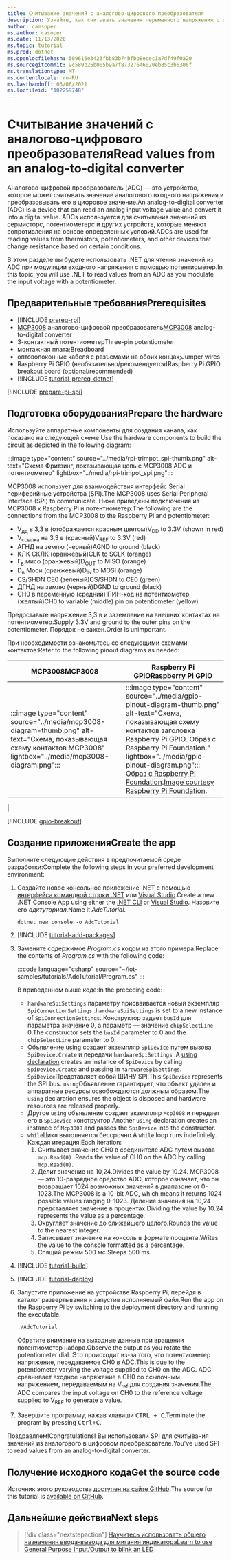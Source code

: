 ```yaml
---
title: Считывание значений с аналогово-цифрового преобразователя
description: Узнайте, как считывать значения переменного напряжения с помощью аналогового в цифровом преобразователе.
author: camsoper
ms.author: casoper
ms.date: 11/13/2020
ms.topic: tutorial
ms.prod: dotnet
ms.openlocfilehash: 509616e3423fbb83b74bfbb8ecec1a7df49f0a20
ms.sourcegitcommit: 9c589b25b005b9a7f87327646020eb85c3b6306f
ms.translationtype: MT
ms.contentlocale: ru-RU
ms.lasthandoff: 03/06/2021
ms.locfileid: "102259748"
---
```

<!--markdownlint-disable DOCSMD011 -->
# <a name="read-values-from-an-analog-to-digital-converter"></a><span data-ttu-id="625cd-103">Считывание значений с аналогово-цифрового преобразователя</span><span class="sxs-lookup"><span data-stu-id="625cd-103">Read values from an analog-to-digital converter</span></span>

<span data-ttu-id="625cd-104">Аналогово-цифровой преобразователь (ADC) — это устройство, которое может считывать значение аналогового входного напряжения и преобразовывать его в цифровое значение.</span><span class="sxs-lookup"><span data-stu-id="625cd-104">An analog-to-digital converter (ADC) is a device that can read an analog input voltage value and convert it into a digital value.</span></span> <span data-ttu-id="625cd-105">ADCs используется для считывания значений из сермисторс, потентиометерс и других устройств, которые меняют сопротивления на основе определенных условий.</span><span class="sxs-lookup"><span data-stu-id="625cd-105">ADCs are used for reading values from thermistors, potentiometers, and other devices that change resistance based on certain conditions.</span></span>

<span data-ttu-id="625cd-106">В этом разделе вы будете использовать .NET для чтения значений из ADC при модуляции входного напряжения с помощью потентиометер.</span><span class="sxs-lookup"><span data-stu-id="625cd-106">In this topic, you will use .NET to read values from an ADC as you modulate the input voltage with a potentiometer.</span></span>

## <a name="prerequisites"></a><span data-ttu-id="625cd-107">Предварительные требования</span><span class="sxs-lookup"><span data-stu-id="625cd-107">Prerequisites</span></span>

- [!INCLUDE [prereq-rpi](../includes/prereq-rpi.md)]
- <span data-ttu-id="625cd-108">[MCP3008](https://www.microchip.com/wwwproducts/MCP3008) аналогово-цифровой преобразователь</span><span class="sxs-lookup"><span data-stu-id="625cd-108">[MCP3008](https://www.microchip.com/wwwproducts/MCP3008) analog-to-digital converter</span></span>
- <span data-ttu-id="625cd-109">3-контактный потентиометер</span><span class="sxs-lookup"><span data-stu-id="625cd-109">Three-pin potentiometer</span></span>
- <span data-ttu-id="625cd-110">монтажная плата;</span><span class="sxs-lookup"><span data-stu-id="625cd-110">Breadboard</span></span>
- <span data-ttu-id="625cd-111">оптоволоконные кабеля с разъемами на обоих концах;</span><span class="sxs-lookup"><span data-stu-id="625cd-111">Jumper wires</span></span>
- <span data-ttu-id="625cd-112">Raspberry Pi GPIO (необязательно/рекомендуется)</span><span class="sxs-lookup"><span data-stu-id="625cd-112">Raspberry Pi GPIO breakout board (optional/recommended)</span></span>
- [!INCLUDE [tutorial-prereq-dotnet](../includes/tutorial-prereq-dotnet.md)]

[!INCLUDE [prepare-pi-spi](../includes/prepare-pi-spi.md)]

## <a name="prepare-the-hardware"></a><span data-ttu-id="625cd-113">Подготовка оборудования</span><span class="sxs-lookup"><span data-stu-id="625cd-113">Prepare the hardware</span></span>

<span data-ttu-id="625cd-114">Используйте аппаратные компоненты для создания канала, как показано на следующей схеме:</span><span class="sxs-lookup"><span data-stu-id="625cd-114">Use the hardware components to build the circuit as depicted in the following diagram:</span></span>

:::image type="content" source="../media/rpi-trimpot_spi-thumb.png" alt-text="Схема Фритзинг, показывающая цепь с MCP3008 ADC и потентиометер" lightbox="../media/rpi-trimpot_spi.png":::

<span data-ttu-id="625cd-116">MCP3008 использует для взаимодействия интерфейс Serial периферийные устройства (SPI).</span><span class="sxs-lookup"><span data-stu-id="625cd-116">The MCP3008 uses Serial Peripheral Interface (SPI) to communicate.</span></span> <span data-ttu-id="625cd-117">Ниже приведены подключения из MCP3008 к Raspberry Pi и потентиометер:</span><span class="sxs-lookup"><span data-stu-id="625cd-117">The following are the connections from the MCP3008 to the Raspberry Pi and potentiometer:</span></span>

- <span data-ttu-id="625cd-118">V<sub>дд</sub> в 3,3 в (отображается красным цветом)</span><span class="sxs-lookup"><span data-stu-id="625cd-118">V<sub>DD</sub> to 3.3V (shown in red)</span></span>
- <span data-ttu-id="625cd-119">V<sub>ссылка</sub> на 3,3 в (красный)</span><span class="sxs-lookup"><span data-stu-id="625cd-119">V<sub>REF</sub> to 3.3V (red)</span></span>
- <span data-ttu-id="625cd-120">АГНД на землю (черный)</span><span class="sxs-lookup"><span data-stu-id="625cd-120">AGND to ground (black)</span></span>
- <span data-ttu-id="625cd-121">КЛК СКЛК (оранжевый)</span><span class="sxs-lookup"><span data-stu-id="625cd-121">CLK to SCLK (orange)</span></span>
- <span data-ttu-id="625cd-122">Г<sub>в</sub> мисо (оранжевый)</span><span class="sxs-lookup"><span data-stu-id="625cd-122">D<sub>OUT</sub> to MISO (orange)</span></span>
- <span data-ttu-id="625cd-123">D<sub>в</sub> Моси (оранжевый)</span><span class="sxs-lookup"><span data-stu-id="625cd-123">D<sub>IN</sub> to MOSI (orange)</span></span>
- <span data-ttu-id="625cd-124">CS/SHDN CE0 (зеленый)</span><span class="sxs-lookup"><span data-stu-id="625cd-124">CS/SHDN to CE0 (green)</span></span>
- <span data-ttu-id="625cd-125">ДГНД на землю (черный)</span><span class="sxs-lookup"><span data-stu-id="625cd-125">DGND to ground (black)</span></span>
- <span data-ttu-id="625cd-126">CH0 в переменную (средний) ПИН-код на потентиометер (желтый)</span><span class="sxs-lookup"><span data-stu-id="625cd-126">CH0 to variable (middle) pin on potentiometer (yellow)</span></span>

<span data-ttu-id="625cd-127">Предоставьте напряжение 3,3 в и заземление на внешних контактах на потентиометер.</span><span class="sxs-lookup"><span data-stu-id="625cd-127">Supply 3.3V and ground to the outer pins on the potentiometer.</span></span> <span data-ttu-id="625cd-128">Порядок не важен.</span><span class="sxs-lookup"><span data-stu-id="625cd-128">Order is unimportant.</span></span>

<span data-ttu-id="625cd-129">При необходимости ознакомьтесь со следующими схемами контактов:</span><span class="sxs-lookup"><span data-stu-id="625cd-129">Refer to the following pinout diagrams as needed:</span></span>

| <span data-ttu-id="625cd-130">MCP3008</span><span class="sxs-lookup"><span data-stu-id="625cd-130">MCP3008</span></span>  | <span data-ttu-id="625cd-131">Raspberry Pi GPIO</span><span class="sxs-lookup"><span data-stu-id="625cd-131">Raspberry Pi GPIO</span></span> |
|----------|-------------------|
| :::image type="content" source="../media/mcp3008-diagram-thumb.png" alt-text="Схема, показывающая схему контактов MCP3008" lightbox="../media/mcp3008-diagram.png"::: | :::image type="content" source="../media/gpio-pinout-diagram-thumb.png" alt-text="Схема, показывающая схему контактов заголовка Raspberry Pi GPIO. Образ с Raspberry Pi Foundation." lightbox="../media/gpio-pinout-diagram.png":::<br /><span data-ttu-id="625cd-134">[Образ с Raspberry Pi Foundation](https://www.raspberrypi.org/documentation/usage/gpio/).</span><span class="sxs-lookup"><span data-stu-id="625cd-134">[Image courtesy Raspberry Pi Foundation](https://www.raspberrypi.org/documentation/usage/gpio/).</span></span>
 |

[!INCLUDE [gpio-breakout](../includes/gpio-breakout.md)]

## <a name="create-the-app"></a><span data-ttu-id="625cd-135">Создание приложения</span><span class="sxs-lookup"><span data-stu-id="625cd-135">Create the app</span></span>

<span data-ttu-id="625cd-136">Выполните следующие действия в предпочитаемой среде разработки:</span><span class="sxs-lookup"><span data-stu-id="625cd-136">Complete the following steps in your preferred development environment:</span></span>

1. <span data-ttu-id="625cd-137">Создайте новое консольное приложение .NET с помощью [интерфейса командной строки .NET](../../core/tools/dotnet-new.md) или [Visual Studio](../../core/tutorials/with-visual-studio.md).</span><span class="sxs-lookup"><span data-stu-id="625cd-137">Create a new .NET Console App using either the [.NET CLI](../../core/tools/dotnet-new.md) or [Visual Studio](../../core/tutorials/with-visual-studio.md).</span></span> <span data-ttu-id="625cd-138">Назовите его *адктуториал*.</span><span class="sxs-lookup"><span data-stu-id="625cd-138">Name it *AdcTutorial*.</span></span>

    ```dotnetcli
    dotnet new console -o AdcTutorial
    ```

1. [!INCLUDE [tutorial-add-packages](../includes/tutorial-add-packages.md)]
1. <span data-ttu-id="625cd-139">Замените содержимое *Program.cs* кодом из этого примера.</span><span class="sxs-lookup"><span data-stu-id="625cd-139">Replace the contents of *Program.cs* with the following code:</span></span>

    :::code language="csharp" source="~/iot-samples/tutorials/AdcTutorial/Program.cs" :::

    <span data-ttu-id="625cd-140">В приведенном выше коде:</span><span class="sxs-lookup"><span data-stu-id="625cd-140">In the preceding code:</span></span>

    - <span data-ttu-id="625cd-141">`hardwareSpiSettings` параметру присваивается новый экземпляр `SpiConnectionSettings` .</span><span class="sxs-lookup"><span data-stu-id="625cd-141">`hardwareSpiSettings` is set to a new instance of `SpiConnectionSettings`.</span></span> <span data-ttu-id="625cd-142">Конструктор задает `busId` для параметра значение 0, а параметр — значение `chipSelectLine` 0.</span><span class="sxs-lookup"><span data-stu-id="625cd-142">The constructor sets the `busId` parameter to 0 and the `chipSelectLine` parameter to 0.</span></span>
    - <span data-ttu-id="625cd-143">[Объявление using](../../csharp/whats-new/csharp-8.md#using-declarations) создает экземпляр `SpiDevice` путем вызова `SpiDevice.Create` и передачи `hardwareSpiSettings` .</span><span class="sxs-lookup"><span data-stu-id="625cd-143">A [using declaration](../../csharp/whats-new/csharp-8.md#using-declarations) creates an instance of `SpiDevice` by calling `SpiDevice.Create` and passing in `hardwareSpiSettings`.</span></span> <span data-ttu-id="625cd-144">`SpiDevice`Представляет собой ШИНУ SPI.</span><span class="sxs-lookup"><span data-stu-id="625cd-144">This `SpiDevice` represents the SPI bus.</span></span> <span data-ttu-id="625cd-145">`using`Объявление гарантирует, что объект удален и аппаратные ресурсы освобождаются должным образом.</span><span class="sxs-lookup"><span data-stu-id="625cd-145">The `using` declaration ensures the object is disposed and hardware resources are released properly.</span></span>
    - <span data-ttu-id="625cd-146">Другое `using` объявление создает экземпляр `Mcp3008` и передает его в `SpiDevice` конструктор.</span><span class="sxs-lookup"><span data-stu-id="625cd-146">Another `using` declaration creates an instance of `Mcp3008` and passes the `SpiDevice` into the constructor.</span></span>
    - <span data-ttu-id="625cd-147">`while`Цикл выполняется бессрочно.</span><span class="sxs-lookup"><span data-stu-id="625cd-147">A `while` loop runs indefinitely.</span></span> <span data-ttu-id="625cd-148">Каждая итерация:</span><span class="sxs-lookup"><span data-stu-id="625cd-148">Each iteration:</span></span>
        1. <span data-ttu-id="625cd-149">Считывает значение CH0 в соединителе ADC путем вызова `mcp.Read(0)` .</span><span class="sxs-lookup"><span data-stu-id="625cd-149">Reads the value of CH0 on the ADC by calling `mcp.Read(0)`.</span></span>
        1. <span data-ttu-id="625cd-150">Делит значение на 10,24.</span><span class="sxs-lookup"><span data-stu-id="625cd-150">Divides the value by 10.24.</span></span> <span data-ttu-id="625cd-151">MCP3008 — это 10-разрядное средство ADC, которое означает, что он возвращает 1024 возможных значений в диапазоне от 0-1023.</span><span class="sxs-lookup"><span data-stu-id="625cd-151">The MCP3008 is a 10-bit ADC, which means it returns 1024 possible values ranging 0-1023.</span></span> <span data-ttu-id="625cd-152">Деление значения на 10,24 представляет значение в процентах.</span><span class="sxs-lookup"><span data-stu-id="625cd-152">Dividing the value by 10.24 represents the value as a percentage.</span></span>
        1. <span data-ttu-id="625cd-153">Округляет значение до ближайшего целого.</span><span class="sxs-lookup"><span data-stu-id="625cd-153">Rounds the value to the nearest integer.</span></span>
        1. <span data-ttu-id="625cd-154">Записывает значение на консоль в формате процента.</span><span class="sxs-lookup"><span data-stu-id="625cd-154">Writes the value to the console formatted as a percentage.</span></span>
        1. <span data-ttu-id="625cd-155">Спящий режим 500 мс.</span><span class="sxs-lookup"><span data-stu-id="625cd-155">Sleeps 500 ms.</span></span>

1. [!INCLUDE [tutorial-build](../includes/tutorial-build.md)]
1. [!INCLUDE [tutorial-deploy](../includes/tutorial-deploy.md)]
1. <span data-ttu-id="625cd-156">Запустите приложение на устройстве Raspberry Pi, перейдя в каталог развертывания и запустив исполняемый файл.</span><span class="sxs-lookup"><span data-stu-id="625cd-156">Run the app on the Raspberry Pi by switching to the deployment directory and running the executable.</span></span>

    ```bash
    ./AdcTutorial
    ```

    <span data-ttu-id="625cd-157">Обратите внимание на выходные данные при вращении потентиометер набора.</span><span class="sxs-lookup"><span data-stu-id="625cd-157">Observe the output as you rotate the potentiometer dial.</span></span> <span data-ttu-id="625cd-158">Это происходит из-за того, что потентиометер напряжение, передаваемое CH0 в ADC.</span><span class="sxs-lookup"><span data-stu-id="625cd-158">This is due to the potentiometer varying the voltage supplied to CH0 on the ADC.</span></span> <span data-ttu-id="625cd-159">ADC сравнивает входное напряжение в CH0 со ссылочным напряжением, передаваемым на V<sub>ref</sub> для создания значения.</span><span class="sxs-lookup"><span data-stu-id="625cd-159">The ADC compares the input voltage on CH0 to the reference voltage supplied to V<sub>REF</sub> to generate a value.</span></span>

1. <span data-ttu-id="625cd-160">Завершите программу, нажав клавиши <kbd>CTRL + C</kbd>.</span><span class="sxs-lookup"><span data-stu-id="625cd-160">Terminate the program by pressing <kbd>Ctrl+C</kbd>.</span></span>

<span data-ttu-id="625cd-161">Поздравляем!</span><span class="sxs-lookup"><span data-stu-id="625cd-161">Congratulations!</span></span> <span data-ttu-id="625cd-162">Вы использовали SPI для считывания значений из аналогового в цифровом преобразователе.</span><span class="sxs-lookup"><span data-stu-id="625cd-162">You've used SPI to read values from an analog-to-digital converter.</span></span>

## <a name="get-the-source-code"></a><span data-ttu-id="625cd-163">Получение исходного кода</span><span class="sxs-lookup"><span data-stu-id="625cd-163">Get the source code</span></span>

<span data-ttu-id="625cd-164">Источник этого руководства [доступен на сайте GitHub](https://github.com/MicrosoftDocs/dotnet-iot-assets/tree/master/tutorials/AdcTutorial).</span><span class="sxs-lookup"><span data-stu-id="625cd-164">The source for this tutorial is [available on GitHub](https://github.com/MicrosoftDocs/dotnet-iot-assets/tree/master/tutorials/AdcTutorial).</span></span>

## <a name="next-steps"></a><span data-ttu-id="625cd-165">Дальнейшие действия</span><span class="sxs-lookup"><span data-stu-id="625cd-165">Next steps</span></span>

> [!div class="nextstepaction"]
> [<span data-ttu-id="625cd-166">Научитесь использовать общего назначения ввода-вывода для мигания индикатора</span><span class="sxs-lookup"><span data-stu-id="625cd-166">Learn to use General Purpose Input/Output to blink an LED</span></span>](../tutorials/blink-led.md)
